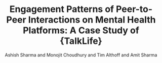 ---
author: Ashish Sharma and Monojit Choudhury and Tim Althoff and Amit Sharma
description: ''
highlight: 0
jounral: ICWSM
note: Under submission.
pdf: althoffTalklifeEngagement.pdf
thumbnail: althoffTalklifeEngagement.png
title: 'Engagement Patterns of Peer-to-Peer Interactions on Mental Health Platforms:
  A Case Study of {TalkLife}'
year: '2020'
---